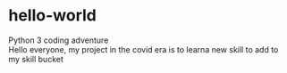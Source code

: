 # hello-world
Python 3 coding adventure  
Hello everyone, my project in the covid era is to learna new skill to add to my skill bucket
